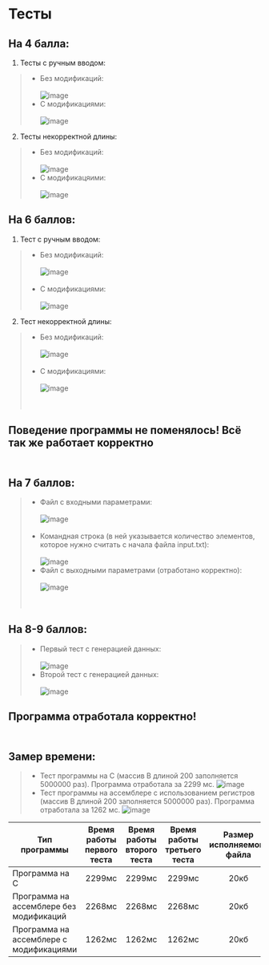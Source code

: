 # Тесты

## На 4 балла:
1. Тесты с ручным вводом: <br/>
> * Без модификаций: <br/> <br/>
> ![image](https://user-images.githubusercontent.com/66753948/197071947-2eb23d35-fe5a-4a66-83e0-88b07d340097.png) <br/>
> * С модификациями: <br/> <br/>
> ![image](https://user-images.githubusercontent.com/66753948/197071406-dc05f622-b904-45c1-aea2-7eff47afb232.png) <br/>

2. Тесты некорректной длины: <br/>
> * Без модификаций: <br/> <br/>
> ![image](https://user-images.githubusercontent.com/66753948/197072505-ad1897bf-3754-4838-89ef-2e7b98519457.png) <br/>
> * С модификацяими: <br/> <br/>
> ![image](https://user-images.githubusercontent.com/66753948/197072597-536721dd-7734-4858-9e57-7f2ae6909bb0.png) <br/>

## На 6 баллов:
1. Тест с ручным вводом: <br/>
> * Без модификаций: <br/> <br/>
> ![image](https://user-images.githubusercontent.com/66753948/197085493-1b733b0f-98f6-44cf-8c54-533b4e0bfecf.png) <br/> <br/>
> * С модификациями: <br/> <br/>
> ![image](https://user-images.githubusercontent.com/66753948/197080475-bffd262b-f3af-4b5f-97dd-47c66c9fb04c.png)

2. Тест некорректной длины: <br/>
> * Без модификаций: <br/> <br/>
> ![image](https://user-images.githubusercontent.com/66753948/197085596-5e26a645-c9c0-442e-834d-963fbf06ad23.png) <br/> <br/>
> * С модификациями: <br/> <br/>
> ![image](https://user-images.githubusercontent.com/66753948/197080864-4638e1e6-a6c4-4e57-a6d0-e9e7a5667147.png) <br/> <br/> <br/>
## Поведение программы не поменялось! Всё так же работает корректно <br/> <br/>

## На 7 баллов: <br/>
> * Файл с входными параметрами: <br/> <br/>
> ![image](https://user-images.githubusercontent.com/66753948/197082392-062bd68b-55c5-4247-a666-8782caeb5c0f.png) <br/> <br/>
> * Командная строка (в ней указывается количество элементов, которое нужно считать с начала файла input.txt): <br/> <br/>
> ![image](https://user-images.githubusercontent.com/66753948/197082590-9050c1b4-7311-4a82-8e01-9ad93463dd3b.png) <br/>
> * Файл с выходными параметрами (отработано корректно): <br/> <br/>
> ![image](https://user-images.githubusercontent.com/66753948/197082726-affb2baa-8a55-45cc-bc7c-d8071dee759d.png) <br/> <br/> <br/>

## На 8-9 баллов: <br/>
> * Первый тест с генерацией данных: <br/> <br/>
> ![image](https://user-images.githubusercontent.com/66753948/197083729-cd7a6b03-dc23-4f45-bc56-602acc5dd445.png) <br/>
> * Второй тест с генерацией данных: <br/> <br/>
> ![image](https://user-images.githubusercontent.com/66753948/197083842-490f3b3c-2526-4c02-b14e-772518b26aff.png) <br/>
## Программа отработала корректно! <br/> <br/>
## Замер времени: <br/>
> * Тест программы на C (массив B длиной 200 заполняется 5000000 раз). Программа отработала за 2299 мс.
> ![image](https://user-images.githubusercontent.com/66753948/197295225-27ea2030-785f-4606-af9c-dd0f181bb13e.png)
> * Тест программы на ассемблере с использованием регистров (массив B длиной 200 заполняется 5000000 раз).  Программа отработала за 1262 мс.
> ![image](https://user-images.githubusercontent.com/66753948/197295439-f32668a5-0d22-40e1-b159-909bc59f7a2e.png) <br/>

| Тип программы | Время работы первого теста | Время работы второго теста | Время работы третьего теста | Размер исполняемого файла | Суммарное количество строк |
| ------------- | :---: | :---: | :---: | :---: | :---: |
| Программа на C  | 2299мс  | 2299мс  | 2299мс  | 20кб  | 111 строк  |
| Программа на ассемблере без модификаций  | 2268мс  | 2268мс  | 2268мс  | 20кб  | 759 строк  |
| Программа на ассемблере с модификациями  | 1262мс  | 1262мс  | 1262мс  | 20кб  | 676 строк  |
